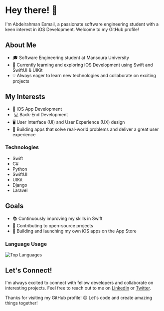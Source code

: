 # Hey there! 👋

I'm Abdelrahman Esmail, a passionate software engineering student with a keen interest in iOS Development. Welcome to my GitHub profile!

## About Me

- 🎓 Software Engineering student at Mansoura University
- 🌱 Currently learning and exploring iOS Development using Swift and SwiftUI & UIKit
- 💡 Always eager to learn new technologies and collaborate on exciting projects

## My Interests

- 📱 iOS App Development
-  💻 Back-End Development
- 🖥️ User Interface (UI) and User Experience (UX) design
- 🚀 Building apps that solve real-world problems and deliver a great user experience

### Technologies

- Swift
- C#
- Python
- SwiftUI
- UIKit
- Django
- Laravel

## Goals

- 📚 Continuously improving my skills in Swift 
- 🌟 Contributing to open-source projects
- 🚀 Building and launching my own iOS apps on the App Store

  
### Language Usage

![Top Languages](https://github-readme-stats.vercel.app/api/top-langs/?username=AbdelrahmanEsmail&layout=compact&theme=radical)


## Let's Connect!

I'm always excited to connect with fellow developers and collaborate on interesting projects. Feel free to reach out to me on [LinkedIn](https://www.linkedin.com/in/abdelrahman-esmail/) or [Twitter](https://twitter.com/Abdo__Esmail).

Thanks for visiting my GitHub profile! 😊 Let's code and create amazing things together!
